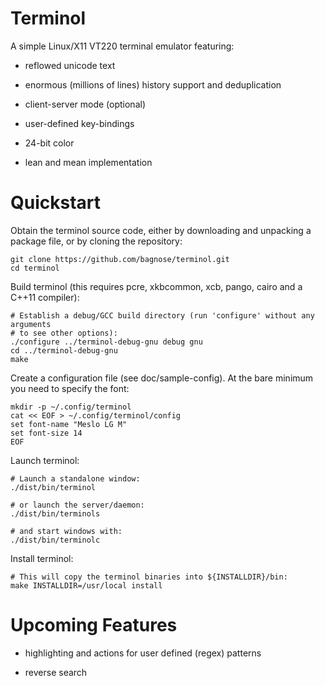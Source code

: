 # Terminol #

A simple Linux/X11 VT220 terminal emulator featuring:

 - reflowed unicode text

 - enormous (millions of lines) history support and deduplication

 - client-server mode (optional)

 - user-defined key-bindings

 - 24-bit color

 - lean and mean implementation

# Quickstart #

Obtain the terminol source code, either by downloading and unpacking a package file,
or by cloning the repository:

    git clone https://github.com/bagnose/terminol.git
    cd terminol

Build terminol (this requires pcre, xkbcommon, xcb, pango, cairo and a C++11 compiler):

    # Establish a debug/GCC build directory (run 'configure' without any arguments
    # to see other options):
    ./configure ../terminol-debug-gnu debug gnu
    cd ../terminol-debug-gnu
    make

Create a configuration file (see doc/sample-config).
At the bare minimum you need to specify the font:

    mkdir -p ~/.config/terminol
    cat << EOF > ~/.config/terminol/config
    set font-name "Meslo LG M"
    set font-size 14
    EOF

Launch terminol:

    # Launch a standalone window:
    ./dist/bin/terminol
    
    # or launch the server/daemon:
    ./dist/bin/terminols
    
    # and start windows with:
    ./dist/bin/terminolc

Install terminol:

    # This will copy the terminol binaries into ${INSTALLDIR}/bin:
    make INSTALLDIR=/usr/local install

# Upcoming Features #

 - highlighting and actions for user defined (regex) patterns

 - reverse search
